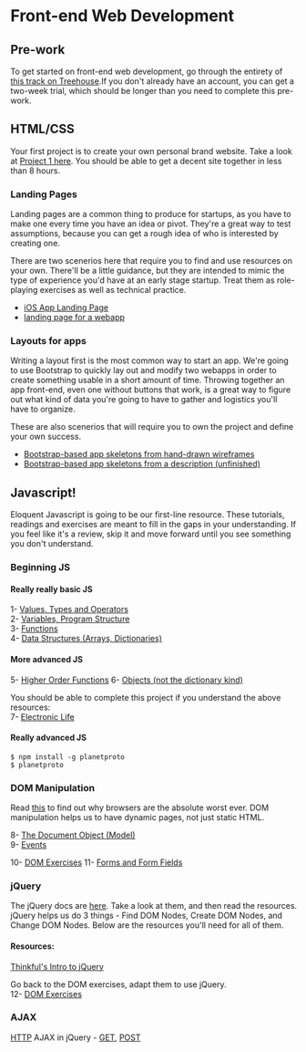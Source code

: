 # Front-end Web Development  

## Pre-work  
To get started on front-end web development, go through the entirety of [this track on Treehouse](http://teamtreehouse.com/tracks/front-end-web-development).If you don't already have an account, you can get a two-week trial, which should be longer than you need to complete this pre-work.  

## HTML/CSS
Your first project is to create your own personal brand website. Take a look at [Project 1 here](layout_exercise.md). You should be able to get a decent site together in less than 8 hours.

### Landing Pages
Landing pages are a common thing to produce for startups, as you have to make one every time you have an idea or pivot. They're a great way to test assumptions, because you can get a rough idea of who is interested by creating one.  

There are two scenerios here that require you to find and use resources on your own. There'll be a little guidance, but they are intended to mimic the type of experience you'd have at an early stage startup. Treat them as role-playing exercises as well as technical practice.

* [iOS App Landing Page](ios_landing_page.md)
* [landing page for a webapp](webapp_landing_page.md)

### Layouts for apps
Writing a layout first is the most common way to start an app. We're going to use Bootstrap to quickly lay out and modify two webapps in order to create something usable in a short amount of time. Throwing together an app front-end, even one without buttons that work, is a great way to figure out what kind of data you're going to have to gather and logistics you'll have to organize. 

These are also scenerios that will require you to own the project and define your own success.
* [Bootstrap-based app skeletons from hand-drawn wireframes](too_much_not_enough.md)
* [Bootstrap-based app skeletons from a description (unfinished)](block_bazaar.md)



## Javascript!
Eloquent Javascript is going to be our first-line resource. These tutorials, readings and exercises are meant to fill in the gaps in your understanding. If you feel like it's a review, skip it and move forward until you see something you don't understand. 


### Beginning JS
#### Really really basic JS  
1- [Values, Types and Operators](http://eloquentjavascript.net/01_values.html)  
2- [Variables, Program Structure](http://eloquentjavascript.net/02_program_structure.html)  
3- [Functions](http://eloquentjavascript.net/03_functions.html)  
4- [Data Structures (Arrays, Dictionaries)](http://eloquentjavascript.net/04_data.html)  

#### More advanced JS
5- [Higher Order Functions](http://eloquentjavascript.net/05_higher_order.html)
6- [Objects (not the dictionary kind)](http://eloquentjavascript.net/06_object.html)

You should be able to complete this project if you understand the above resources:  
7- [Electronic Life](http://eloquentjavascript.net/07_elife.html)  

#### Really advanced JS
```shell
$ npm install -g planetproto
$ planetproto
```

### DOM Manipulation
Read [this](http://eloquentjavascript.net/12_browser.html) to find out why browsers are the absolute worst ever. DOM manipulation helps us to have dynamic pages, not just static HTML. 

8- [The Document Object (Model)](http://eloquentjavascript.net/13_dom.html)  
9- [Events](http://eloquentjavascript.net/14_event.html)  

10- [DOM Exercises](/dom_exercise.md)
11- [Forms and Form Fields](http://eloquentjavascript.net/18_forms.html)

### jQuery
The jQuery docs are [here](http://api.jquery.com/). Take a look at them, and then read the resources. jQuery helps us do 3 things - Find DOM Nodes, Create DOM Nodes, and Change DOM Nodes. Below are the resources you'll need for all of them.  
#### Resources:
[Thinkful's Intro to jQuery](http://www.thinkful.com/learn/intro-to-jquery)

Go back to the DOM exercises, adapt them to use jQuery.  
12- [DOM Exercises](/dom_exercise.md)  



### AJAX
[HTTP](http://eloquentjavascript.net/17_http.html)
AJAX in jQuery - [GET](http://api.jquery.com/jQuery.get/), [POST](http://api.jquery.com/jQuery.post/)

